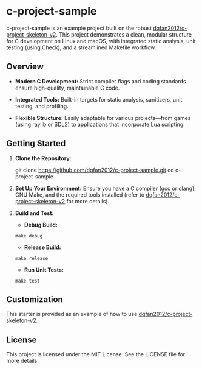 # c-project-sample

c-project-sample is an example project built on the robust [dqfan2012/c-project-skeleton-v2](https://github.com/dqfan2012/c-project-skeleton-v2). This project demonstrates a clean, modular structure for C development on Linux and macOS, with integrated static analysis, unit testing (using Check), and a streamlined Makefile workflow.

## Overview

- **Modern C Development:**
  Strict compiler flags and coding standards ensure high-quality, maintainable C code.

- **Integrated Tools:**
  Built-in targets for static analysis, sanitizers, unit testing, and profiling.

- **Flexible Structure:**
  Easily adaptable for various projects—from games (using raylib or SDL2) to applications that incorporate Lua scripting.

## Getting Started

1. **Clone the Repository:**

   git clone https://github.com/dqfan2012/c-project-sample.git
   cd c-project-sample

2. **Set Up Your Environment:**
   Ensure you have a C compiler (gcc or clang), GNU Make, and the required tools installed (refer to [dqfan2012/c-project-skeleton-v2](https://github.com/dqfan2012/c-project-skeleton-v2) for more details).

3. **Build and Test:**

   - **Debug Build:**

   ```
   make debug
   ```

   - **Release Build:**

   ```
   make release
   ```

   - **Run Unit Tests:**

   ```
   make test
   ```

## Customization

This starter is provided as an example of how to use [dqfan2012/c-project-skeleton-v2](https://github.com/dqfan2012/c-project-skeleton-v2).

## License

This project is licensed under the MIT License. See the LICENSE file for more details.
